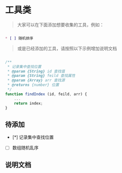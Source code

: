# 工具类

> 大家可以在下面添加想要收集的工具，例如：

```markdown

* [ ] 随机排序

```


> 或是已经添加的工具，请按照以下示例增加说明文档

```js

/**
 * 记录集中查找位置
 * @param {String} id 查找值
 * @param {String} feild 查找属性
 * @param {Array} arr 查找源
 * @returns {number} 位置
 */
function findIndex (id, feild, arr) {
    ...
    return index;
}


```


## 待添加
* [*] 记录集中查找位置
* [ ] 数组随机乱序


## 说明文档
